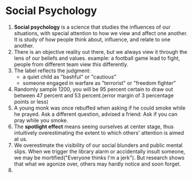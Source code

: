 # Social Psychology

1. **Social psychology** is a science that studies the influences of our situations, with special attention to how we view and affect one another. It is study of how people think about, influence, and relate to one another. 
2. There is an objective reality out there, but we always view it through the lens of our beliefs and values. example: a football game lead to fight, people from different team view this differently. 
3. The label reflects the judgment:
    - a quiet child as "bashful" or "cautious"
    - someone engaged in warfare as "terrorist" or "freedom fighter"
4. Randomly sample 1200, you will be 95 percent certain to draw out between 47 percent and 53 percent.(error margin of 3 percentage points or less)
5. A young monk was once rebuffed when asking if he could smoke while he prayed. Ask a different question, advised a friend: Ask if you can pray while you smoke. 
6. The **spotlight effect** means seeing ourselves at center stage, thus intuitively overestimating the extent to which others' attention is aimed at us.
7. We overestimate the visibility of our social blunders and public mental slips. When we trigger the library alarm or accidentally insult someone, we may be mortified("Everyone thinks I'm a jerk"). But research shows that what we agonize over, others may hardly notice and soon forget. 
8. 
